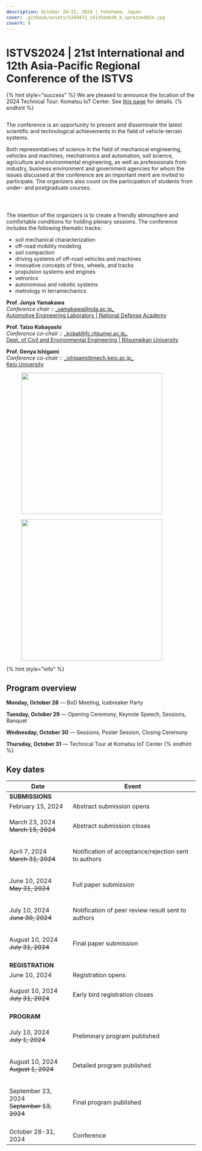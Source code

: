 ```yaml
---
description: October 28–31, 2024 | Yokohama, Japan
cover: .gitbook/assets/5169471_14135eeb36_b_uprezzed@2x.jpg
coverY: 0
---
```


# ISTVS2024 | 21st International and 12th Asia-Pacific Regional Conference of the ISTVS

{% hint style="success" %}
We are pleased to announce the location of the 2024 Technical Tour: Komatsu IoT Center. See [this page](conference/technical-tour.md) for details.
{% endhint %}

<figure><img src=".gitbook/assets/mount-fuji-1225931_1920.jpg" alt=""><figcaption></figcaption></figure>

The conference is an opportunity to present and disseminate the latest scientific and technological achievements in the field of vehicle-terrain systems.

Both representatives of science in the field of mechanical engineering, vehicles and machines, mechatronics and automation, soil science, agriculture and environmental engineering, as well as professionals from industry, business environment and government agencies for whom the issues discussed at the conference are an important merit are invited to participate. The organizers also count on the participation of students from under- and postgraduate courses.

<div>

<figure><img src=".gitbook/assets/4WD_test.jpg" alt=""><figcaption></figcaption></figure>

 

<figure><img src=".gitbook/assets/road_roller.jpg" alt=""><figcaption></figcaption></figure>

 

<figure><img src=".gitbook/assets/crawler_drone.jpg" alt=""><figcaption></figcaption></figure>

</div>

The intention of the organizers is to create a friendly atmosphere and comfortable conditions for holding plenary sessions. The conference includes the following thematic tracks:

* soil mechanical characterization
* off-road mobility modeling
* soil compaction
* driving systems of off-road vehicles and machines
* innovative concepts of tires, wheels, and tracks
* propulsion systems and engines
* vetronics
* autonomous and robotic systems
* metrology in terramechanics

**Prof. Junya Yamakawa**\
_Conference chair ::_ [_yamakawa@nda.ac.jp_](mailto:yamakawa@nda.ac.jp)\
[Automotive Engineering Laboratory | National Defense Academy](http://www.nda.ac.jp/cc/mech/en/automotive-engineering.html#faculty)

**Prof. Taizo Kobayashi**\
_Conference co-chair ::_ [_kobat@fc.ritsumei.ac.jp_](mailto:kobat@fc.ritsumei.ac.jp)\
[Dept. of Civil and Environmental Engineering | Ritsumeikan University](https://en.ritsumei.ac.jp/gsse/academics/researchers/article.html/?id=86)

**Prof. Genya Ishigami**\
_Conference co-chair ::_ [_ishigami@mech.keio.ac.jp_](mailto:ishigami@mech.keio.ac.jp)\
[Keio University](http://www.srg.mech.keio.ac.jp)

<div>

<figure><img src=".gitbook/assets/excavator.jpeg" alt="" width="375"><figcaption></figcaption></figure>

 

<figure><img src=".gitbook/assets/wheel_test.jpg" alt="" width="375"><figcaption></figcaption></figure>

</div>



{% hint style="info" %}
## Program overview

**Monday, October 28** — BoD Meeting, Icebreaker Party&#x20;

**Tuesday, October 29** — Opening Ceremony, Keynote Speech, Sessions, Banquet&#x20;

**Wednesday, October 30** — Sessions, Poster Session, Closing Ceremony&#x20;

**Thursday, October 31** — Technical Tour at Komatsu IoT Center
{% endhint %}

## Key dates

| Date                                                       | Event                                                |
| ---------------------------------------------------------- | ---------------------------------------------------- |
| **SUBMISSIONS**                                            |                                                      |
| February 15, 2024                                          | Abstract submission opens                            |
| <p>March 23, 2024<br><del>March 15, 2024</del></p>         | Abstract submission closes                           |
| <p>April 7, 2024<br><del>March 31, 2024</del></p>          | Notification of acceptance/rejection sent to authors |
| <p>June 10, 2024<br><del>May 31, 2024</del></p>            | Full paper submission                                |
| <p>July 10, 2024<br><del>June 30, 2024</del></p>           | Notification of peer review result sent to authors   |
| <p>August 10, 2024<br><del>July 31, 2024</del></p>         | Final paper submission                               |
|                                                            |                                                      |
| **REGISTRATION**                                           |                                                      |
| June 10, 2024                                              | Registration opens                                   |
| <p>August 10, 2024<br><del>July 31, 2024</del></p>         | Early bird registration closes                       |
|                                                            |                                                      |
| **PROGRAM**                                                |                                                      |
| <p>July 10, 2024<br><del>July 1, 2024</del></p>            | Preliminary program published                        |
| <p>August 10, 2024<br><del>August 1, 2024</del></p>        | Detailed program published                           |
| <p>September 23, 2024<br><del>September 13, 2024</del></p> | Final program published                              |
|                                                            |                                                      |
| October 28-31, 2024                                        | Conference                                           |



<figure><img src=".gitbook/assets/rover.jpg" alt=""><figcaption></figcaption></figure>

<figure><img src=".gitbook/assets/HdXLhbPIFOCdy3rokbWAYQDizPu0JVHE.jpeg" alt=""><figcaption></figcaption></figure>

<figure><img src=".gitbook/assets/2024 YOKOHAMA - Twitter - CORRECT.png" alt=""><figcaption></figcaption></figure>
